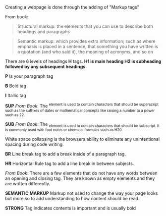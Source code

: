 Creating a webpage is done through the adding of "Markup tags"

From book:
> Structural markup: the elements that you can use to
describe both headings and paragraphs

> Semantic markup: which provides extra information; such
as where emphasis is placed in a sentence, that something
you have written is a quotation (and who said it), the
meaning of acronyms, and so on

There are 6 levels of headings **H** tags. **H1 is main heading H2 is subheading followed by any subsequent headings**

**P** Is your paragraph tag

**B** Bold tag

**I** Itallic tag

**SUP** *From Book*: The <sup> element is used
to contain characters that
should be superscript such
as the suffixes of dates or
mathematical concepts like
raising a number to a power such
as 22.

**SUB** *From Book*: The <sub> element is used to
contain characters that should
be subscript. It is commonly
used with foot notes or chemical
formulas such as H20.

White space collapsing is the browsers ability to eliminate any unintentional spacing during code writing.

**BR** Line break tag to add a break inside of a paragraph tag.

**HR** Horizontal Rule tag to add a line break in between subjects.

*From Book*: There are a few elements that
do not have any words between
an opening and closing tag. They
are known as empty elements
and they are written differently.

**SEMANTIC MARKUP** Markup not used to change the way your page looks but more so to add understanding to how content should be read.

**STRONG** Tag indicates contents is important and is usually bold